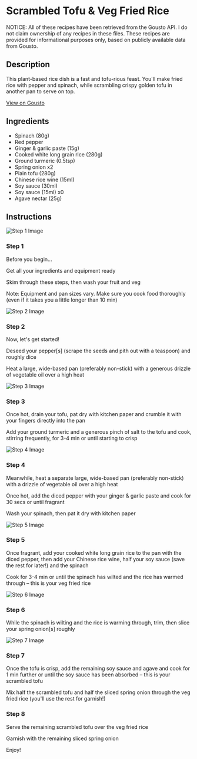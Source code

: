 # Scrambled Tofu & Veg Fried Rice

NOTICE: All of these recipes have been retrieved from the Gousto API. I do not claim ownership of any recipes in these files. These recipes are provided for informational purposes only, based on publicly available data from Gousto.

## Description

This plant-based rice dish is a fast and tofu-rious feast. You'll make fried rice with pepper and spinach, while scrambling crispy golden tofu in another pan to serve on top. 

[View on Gousto](https://www.gousto.co.uk/recipes/cookbook/scrambled-tofu-veg-fried-rice)

## Ingredients

- Spinach (80g)
- Red pepper
- Ginger & garlic paste (15g)
- Cooked white long grain rice (280g)
- Ground turmeric (0.5tsp)
- Spring onion x2
- Plain tofu (280g)
- Chinese rice wine (15ml)
- Soy sauce (30ml)
- Soy sauce (15ml) x0
- Agave nectar (25g)

## Instructions

![Step 1 Image](https://production-media.gousto.co.uk/cms/recipe-step-image/Admin-10mm-Step-1-1617716874297-x200.jpg)

### Step 1

Before you begin...

Get all your ingredients and equipment ready

Skim through these steps, then wash your fruit and veg

Note: Equipment and pan sizes vary. Make sure you cook food thoroughly (even if it takes you a little longer than 10 min)

![Step 2 Image](https://production-media.gousto.co.uk/cms/recipe-step-image/2194-step-2-x200.jpg)

### Step 2

Now, let's get started!

Deseed your pepper[s]<span class="text-danger"> </span>(scrape the seeds and pith out with a teaspoon) and roughly dice

Heat a large, wide-based pan (preferably non-stick) with a generous drizzle of vegetable oil over a high heat

![Step 3 Image](https://production-media.gousto.co.uk/cms/recipe-step-image/2194-step-3-x200.jpg)

### Step 3

Once hot, drain your tofu, pat dry with kitchen paper and crumble it with your fingers directly into the pan

Add your ground turmeric and a generous pinch of salt to the tofu and cook, stirring frequently, for 3-4 min or until starting to crisp

![Step 4 Image](https://production-media.gousto.co.uk/cms/recipe-step-image/2194-step-4-x200.jpg)

### Step 4

Meanwhile, heat a separate large, wide-based pan (preferably non-stick) with a drizzle of vegetable oil over a high heat

Once hot, add the diced pepper with your ginger & garlic paste and cook for 30 secs or until fragrant

Wash your spinach, then pat it dry with kitchen paper

![Step 5 Image](https://production-media.gousto.co.uk/cms/recipe-step-image/2194-step-5-x200.jpg)

### Step 5

Once fragrant, add your cooked white long grain rice to the pan with the diced pepper, then add your Chinese rice wine, half your soy sauce (save the rest for later!) and the spinach

Cook for 3-4 min or until the spinach has wilted and the rice has warmed through – this is your veg fried rice

![Step 6 Image](https://production-media.gousto.co.uk/cms/recipe-step-image/Step-6-1729501284832-x200.jpg)

### Step 6

While the spinach is wilting and the rice is warming through, trim, then slice your spring onion[s] roughly

![Step 7 Image](https://production-media.gousto.co.uk/cms/recipe-step-image/2194-step-7-x200.jpg)

### Step 7

Once the tofu is crisp, add the remaining soy sauce and agave and cook for 1 min further or until the soy sauce has been absorbed – this is your scrambled tofu

Mix half the scrambled tofu and half the sliced spring onion through the veg fried rice (you'll use the rest for garnish!)

### Step 8

Serve the remaining scrambled tofu over the veg fried rice

Garnish with the remaining sliced spring onion

Enjoy!

